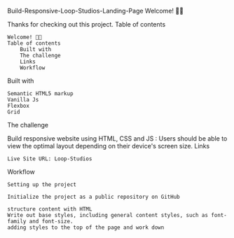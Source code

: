 Build-Responsive-Loop-Studios-Landing-Page
Welcome! 👋🏾

Thanks for checking out this project.
Table of contents

    Welcome! 👋🏾
    Table of contents
        Built with
        The challenge
        Links
        Workflow

Built with

    Semantic HTML5 markup
    Vanilla Js
    Flexbox
    Grid

The challenge

Build responsive website using HTML, CSS and JS : Users should be able to view the optimal layout depending on their device's screen size.
Links

    Live Site URL: Loop-Studios

Workflow

    Setting up the project

    Initialize the project as a public repository on GitHub

    structure content with HTML
    Write out base styles, including general content styles, such as font-family and font-size.
    adding styles to the top of the page and work down
